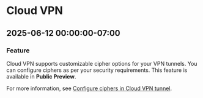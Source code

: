 # Cloud VPN

## 2025-06-12 00:00:00-07:00

### Feature

Cloud VPN supports customizable cipher options for your VPN tunnels. You can configure ciphers as per your security requirements. This feature is available in **Public Preview**.

For more information, see [Configure ciphers in Cloud VPN tunnel](https://cloud.google.com/network-connectivity/docs/vpn/concepts/overview#configure-ciphers).